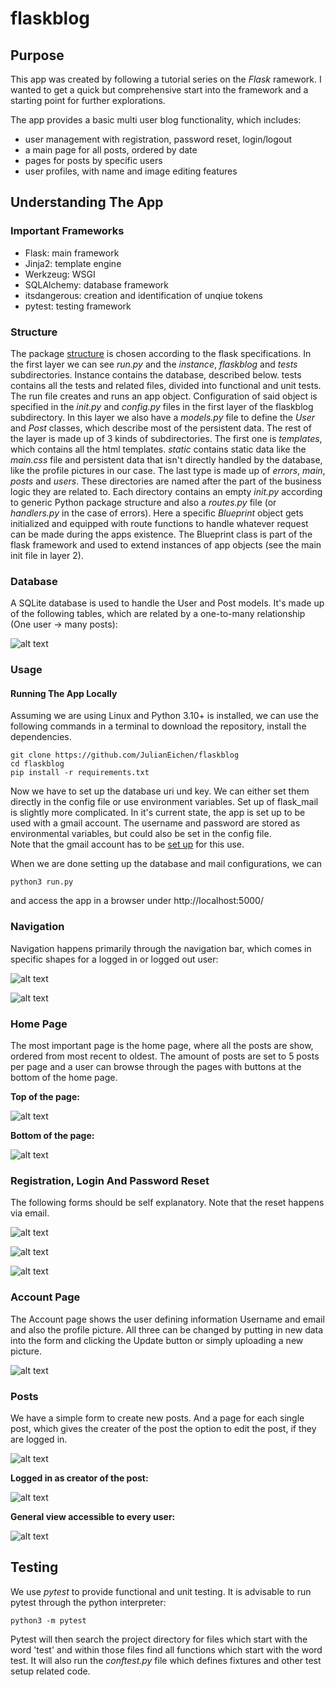 # flaskblog
## Purpose

This app was created by following a tutorial series on the *Flask* ramework. I wanted to get a quick but comprehensive start into the framework and a starting point for further explorations.

The app provides a basic multi user blog functionality, which includes:

- user management with registration, password reset, login/logout
- a main page for all posts, ordered by date
- pages for posts by specific users
- user profiles, with name and image editing features


## Understanding The App
### Important Frameworks

- Flask: main framework
- Jinja2: template engine
- Werkzeug: WSGI
- SQLAlchemy: database framework
- itsdangerous: creation and identification of unqiue tokens
- pytest: testing framework

### Structure

The package [structure](https://julianeichen.github.io/flaskblogtree) is chosen according to the flask specifications. In the first layer we can see *run.py* and the *instance*, *flaskblog* and *tests* subdirectories. Instance contains the database, described below. tests contains all the tests and related files, divided into functional and unit tests. The run file creates and runs an app object. Configuration of said object is specified in the *init.py* and *config.py* files in the first layer of the flaskblog subdirectory. In this layer we also have a *models.py* file to define the *User* and *Post* classes, which describe most of the persistent data. The rest of the layer is made up of 3 kinds of subdirectories. The first one is *templates*, which contains all the html templates. *static* contains static data like the *main.css* file and persistent data that isn't directly handled by the database, like the profile pictures in our case. The last type is made up of *errors*, *main*, *posts* and *users*. These directories are named after the part of the business logic they are related to. Each directory contains an empty *init.py* according to generic Python package structure and also a *routes.py* file (or *handlers.py* in the case of errors). Here a specific *Blueprint* object gets initialized and equipped with route functions to handle whatever request can be made during the apps existence. The Blueprint class is part of the flask framework and used to extend instances of app objects (see the main init file in layer 2).
### Database

A SQLite database is used to handle the User and Post models. It's made up of the following tables, which are related by a one-to-many relationship (One user -> many posts):

![alt text](https://github.com/JulianEichen/flaskblog/blob/main/pictures/erdia.png?raw=true)

### Usage
#### Running The App Locally

Assuming we are using Linux and Python 3.10+ is installed, we can use the following commands in a terminal to download the repository, install the dependencies. 

```
git clone https://github.com/JulianEichen/flaskblog
cd flaskblog
pip install -r requirements.txt
```

Now we have to set up the database uri und key. We can either set them directly in the config file or use environment variables. 
Set up of flask_mail is slightly more complicated. In it's current state, the app is set up to be used with a gmail account. The username and password are stored as environmental variables, but could also be set in the config file. <br>
Note that the gmail account has to be [set up](https://www.youtube.com/watch?v=Jp9B0rY6Fxk) for this use.

When we are done setting up the database and mail configurations, we can 
```
python3 run.py
```
and access the app in a browser under http://localhost:5000/
### Navigation

Navigation happens primarily through the navigation bar, which comes in specific shapes for a logged in or logged out user:

![alt text](https://github.com/JulianEichen/flaskblog/blob/main/pictures/fl_navbar_in.png?raw=true)

![alt text](https://github.com/JulianEichen/flaskblog/blob/main/pictures/fl_navbar_out.png?raw=true)

### Home Page
The most important page is the home page, where all the posts are show, ordered from most recent to oldest. The amount of posts are set to 5 posts per page and a user can browse through the pages with buttons at the bottom of the home page. 

**Top of the page:**

![alt text](https://github.com/JulianEichen/flaskblog/blob/main/pictures/fl_home1.png?raw=true)

**Bottom of the page:**

![alt text](https://github.com/JulianEichen/flaskblog/blob/main/pictures/fl_home2.png?raw=true)

### Registration, Login And Password Reset

The following forms should be self explanatory. Note that the reset happens via email.

![alt text](https://github.com/JulianEichen/flaskblog/blob/main/pictures/fl_register.png?raw=true)

![alt text](https://github.com/JulianEichen/flaskblog/blob/main/pictures/fl_login.png?raw=true)

![alt text](https://github.com/JulianEichen/flaskblog/blob/main/pictures/fl_reset.png?raw=true)
### Account Page

The Account page shows the user defining information Username and email and also the profile picture. All three can be changed by putting in new data into the form and clicking the Update button or simply uploading a new picture.

![alt text](https://github.com/JulianEichen/flaskblog/blob/main/pictures/fl_account.png?raw=true)
### Posts

We have a simple form to create new posts. And a page for each single post, which gives the creater of the post the option to edit the post, if they are logged in.

![alt text](https://github.com/JulianEichen/flaskblog/blob/main/pictures/fl_post_new.png?raw=true)

**Logged in as creator of the post:**

![alt text](https://github.com/JulianEichen/flaskblog/blob/main/pictures/fl_post_in.png?raw=true)

**General view accessible to every user:**

![alt text](https://github.com/JulianEichen/flaskblog/blob/main/pictures/fl_post_out.png?raw=true)

## Testing

We use *pytest* to provide functional and unit testing. It is advisable to run pytest through the python interpreter: 

```
python3 -m pytest
```

Pytest will then search the project directory for files which start with the word 'test' and within those files find all functions which start with the word test. It will also run the *conftest.py* file which defines fixtures and other test setup related code. 
